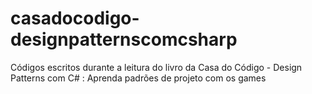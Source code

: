 # casadocodigo-designpatternscomcsharp
Códigos escritos durante a leitura do livro da Casa do Código - Design Patterns com C# : Aprenda padrões de projeto com os games
